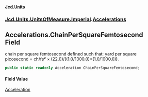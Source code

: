 #### [Jcd.Units](index 'index')
### [Jcd.Units.UnitsOfMeasure.Imperial](Jcd.Units.UnitsOfMeasure.Imperial 'Jcd.Units.UnitsOfMeasure.Imperial').[Accelerations](Accelerations 'Jcd.Units.UnitsOfMeasure.Imperial.Accelerations')

## Accelerations.ChainPerSquareFemtosecond Field

chain per square femtosecond defined such that: yard per square picosecond = ch/fs² ×
(22.0)/((1.0/1000.0)*(1.0/1000.0)).

```csharp
public static readonly Acceleration ChainPerSquareFemtosecond;
```

#### Field Value
[Acceleration](Acceleration 'Jcd.Units.UnitTypes.Acceleration')